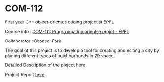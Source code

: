 # COM-112
First year C++ object-oriented coding project at EPFL

Course info : [COM-112 Programmation orientee projet - EPFL](https://edu.epfl.ch/studyplan/fr/propedeutique/microtechnique/coursebook/programmation-orientee-projet-COM-112-A)

Collaborator : Chansol Park

The goal of this project is to develop a tool for creating and editing a city by placing different types of neighborhoods in 2D space.

Detailed Description of the project [here](https://drive.google.com/file/d/1-vVt0RWz9ZMaCS6nLSLXk0zKBXGdii9h/view?usp=share_link)

Project Report [here](https://drive.google.com/file/d/1YVIvPPgpCF9Pn_ZEALvkcl0IcbnN8fFK/view?usp=sharing)
